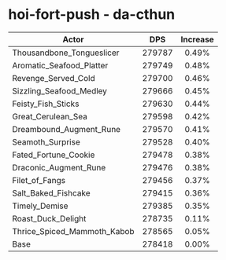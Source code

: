 # hoi-fort-push - da-cthun
| Actor | DPS | Increase |
|---|:---:|:---:|
|Thousandbone_Tongueslicer|279787|0.49%|
|Aromatic_Seafood_Platter|279749|0.48%|
|Revenge_Served_Cold|279700|0.46%|
|Sizzling_Seafood_Medley|279666|0.45%|
|Feisty_Fish_Sticks|279630|0.44%|
|Great_Cerulean_Sea|279598|0.42%|
|Dreambound_Augment_Rune|279570|0.41%|
|Seamoth_Surprise|279528|0.40%|
|Fated_Fortune_Cookie|279478|0.38%|
|Draconic_Augment_Rune|279476|0.38%|
|Filet_of_Fangs|279456|0.37%|
|Salt_Baked_Fishcake|279415|0.36%|
|Timely_Demise|279385|0.35%|
|Roast_Duck_Delight|278735|0.11%|
|Thrice_Spiced_Mammoth_Kabob|278565|0.05%|
|Base|278418|0.00%|

